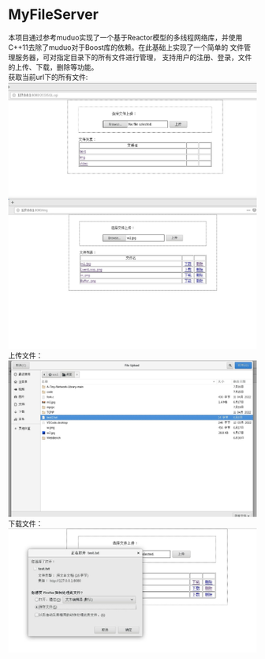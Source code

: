 # MyFileServer
本项目通过参考muduo实现了一个基于Reactor模型的多线程网络库，并使用C++11去除了muduo对于Boost库的依赖。在此基础上实现了一个简单的
文件管理服务器，可对指定目录下的所有文件进行管理， 支持用户的注册、登录，文件的上传、下载，删除等功能。  
获取当前url下的所有文件:
![获取当前url下的所有文件](https://github.com/SCS367/MyFileServer/blob/main/%E9%A2%84%E8%A7%88.jpg)  
![获取当前url下的所有文件](https://github.com/SCS367/MyFileServer/blob/main/%E5%9B%BE%E7%89%87.jpg)
上传文件：
![获取当前url下的所有文件](https://github.com/SCS367/MyFileServer/blob/main/%E4%B8%8A%E4%BC%A0.jpg)
下载文件：
![获取当前url下的所有文件](https://github.com/SCS367/MyFileServer/blob/main/%E4%B8%8B%E8%BD%BD.jpg)

